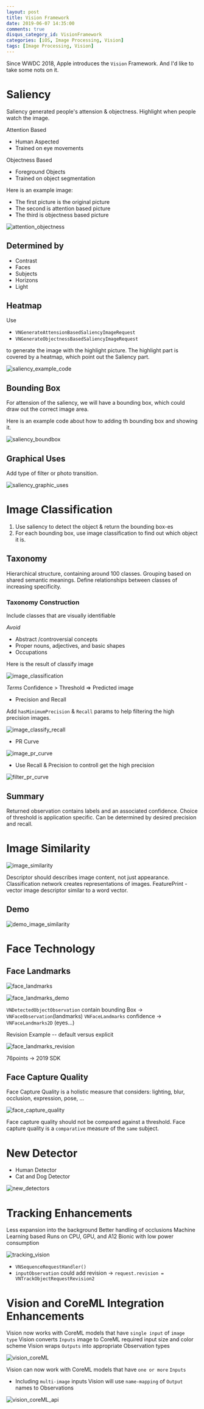 ```yaml
---
layout: post
title: Vision Framework
date: 2019-06-07 14:35:00
comments: true
disqus_category_id: VisionFramework
categories: [iOS, Image Processing, Vision]
tags: [Image Processing, Vision]
---
```


Since WWDC 2018, Apple introduces the `Vision` Framework.
And I'd like to take some nots on it.

# Saliency

Saliency generated people's attension & objectness.
Highlight when people watch the image.

Attention Based

- Human Aspected
- Trained on eye movements

Objectness Based

- Foreground Objects
- Trained on object segmentation

Here is an example image:
- The first picture is the original picture
- The second is attention based picture
- The third is objectness based picture

![attention_objectness](/images/2019-06-07-Vision-Framework/attention_objectness.png)

## Determined by

- Contrast
- Faces
- Subjects
- Horizons
- Light

## Heatmap

Use

- `VNGenerateAttensionBasedSaliencyImageRequest`
- `VNGenerateObjectnessBasedSaliencyImageRequest`

to generate the image with the highlight picture. The highlight part is covered by a heatmap, which point out the Saliency part.

![saliency_example_code](/images/2019-06-07-Vision-Framework/saliency_example_code.png)

## Bounding Box

For attension of the saliency, we will have a bounding box, which could draw out the correct image area.

Here is an example code about how to adding th bounding box and showing it.

![saliency_boundbox](/images/2019-06-07-Vision-Framework/saliency_boundbox.png)

## Graphical Uses

Add type of filter or photo transition.

![saliency_graphic_uses](/images/2019-06-07-Vision-Framework/saliency_graphic_uses.png)

# Image Classification

1. Use saliency to detect the object & return the bounding box-es
2. For each bounding box, use image classification to find out which object it is.

## Taxonomy

Hierarchical structure, containing around 100 classes.
Grouping based on shared semantic meanings.
Define relationships between classes of increasing specificity.

### Taxonomy Construction

Include classes that are visually identifiable

*Avoid*

- Abstract /controversial concepts
- Proper nouns, adjectives, and basic shapes
- Occupations

Here is the result of classify image

![image_classification](/images/2019-06-07-Vision-Framework/image_classification.png)

*Terms*
Confidence > Threshold => Predicted image

- Precision and Recall

Add `hasMinimumPrecision` & `Recall` params to help filtering the high precision images.

![image_classify_recall](/images/2019-06-07-Vision-Framework/image_classify_recall.png)

- PR Curve

![image_pr_curve](/images/2019-06-07-Vision-Framework/image_pr_curve.png)

- Use Recall & Precision to controll get the high precision

![filter_pr_curve](/images/2019-06-07-Vision-Framework/filter_pr_curve.png)

## Summary

Returned observation contains labels and an associated confidence.
Choice of threshold is application specific.
Can be determined by desired precision and recall.

# Image Similarity

![image_similarity](/images/2019-06-07-Vision-Framework/image_similarity.png)

Descriptor should describes image content, not just appearance.
Classification network creates representations of images.
FeaturePrint - vector image descriptor similar to a word vector.

## Demo

![demo_image_similarity](/images/2019-06-07-Vision-Framework/demo_image_similarity.png)

# Face Technology

## Face Landmarks

![face_landmarks](/images/2019-06-07-Vision-Framework/face_landmarks.png)

![face_landmarks_demo](/images/2019-06-07-Vision-Framework/face_landmarks_demo.png)

`VNDetectedObjectObservation` contain bounding Box -> `VNFaceObservation`(landmarks)
`VNFaceLandmarks` confidence -> `VNFaceLandmarks2D` (eyes...)

Revision Example -- default versus explicit

![face_landmarks_revision](/images/2019-06-07-Vision-Framework/face_landmarks_revision.png)

76points -> 2019 SDK

## Face Capture Quality

Face Capture Quality is a holistic measure that considers:
lighting, blur, occlusion, expression, pose, ...

![face_capture_quality](/images/2019-06-07-Vision-Framework/face_capture_quality.png)

Face capture quality should not be compared against a threshold.
Face capture quality is a `comparative` measure of the `same` subject.

# New Detector

- Human Detector
- Cat and Dog Detector

![new_detectors](/images/2019-06-07-Vision-Framework/new_detectors.png)

# Tracking Enhancements

Less expansion into the background
Better handling of occlusions
Machine Learning based
Runs on CPU, GPU, and A12 Bionic with low power consumption

![tracking_vision](/images/2019-06-07-Vision-Framework/tracking_vision.png)

- `VNSequenceRequestHandler()`
- `inputObservation`
could add revision -> `request.revision = VNTrackObjectRequestRevision2`

# Vision and CoreML Integration Enhancements

Vision now works with CoreML models that have `single input` of `image type`
Vision converts `Inputs` image to CoreML required input size and color scheme
Vision wraps `Outputs` into appropriate Observation types

![vision_coreML](/images/2019-06-07-Vision-Framework/vision_coreML.png)

Vision can now work with CoreML models that have `one or more` `Inputs`

- Including `multi-image` inputs
Vision will use `name-mapping` of `Output` names to Observations

![vision_coreML_api](/images/2019-06-07-Vision-Framework/vision_coreML_api.png)

